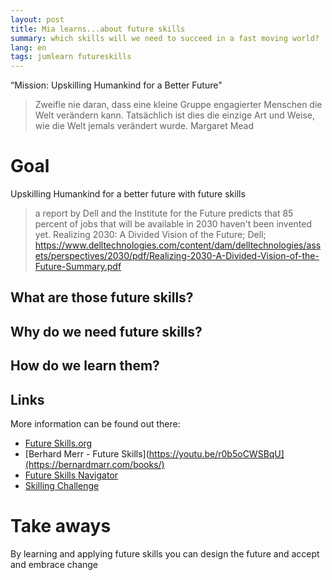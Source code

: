 ```yaml
---
layout: post
title: Mia learns...about future skills
summary: which skills will we need to succeed in a fast moving world?
lang: en
tags: jumlearn futureskills
---
```


<div class="message">
“Mission: Upskilling Humankind for a Better Future"
</div>

> Zweifle nie daran, dass eine kleine Gruppe engagierter Menschen die Welt verändern kann. Tatsächlich ist dies die einzige Art und Weise, wie die Welt jemals verändert wurde. Margaret Mead 

# Goal
Upskilling Humankind for a better future with future skills

> a report by Dell and the Institute for the Future predicts that 85 percent of jobs that will be available in 2030 haven't been invented yet.
Realizing 2030: A Divided Vision of the Future; Dell; https://www.delltechnologies.com/content/dam/delltechnologies/assets/perspectives/2030/pdf/Realizing-2030-A-Divided-Vision-of-the-Future-Summary.pdf

## What are those future skills?
## Why do we need future skills?
## How do we learn them?

## Links

More information can be found out there:

* [Future Skills.org](https://www.futureskills.org/)
* [Berhard Merr - Future Skills](https://youtu.be/r0b5oCWSBqU](https://bernardmarr.com/books/)
* [Future Skills Navigator](https://www.futureskills.org/navigator)
* [Skilling Challenge](https://www.ashoka.org/de-de/files/2018theskillingchallengeashokamckinseypdf)


# Take aways
By learning and applying future skills you can design the future and accept and embrace change
